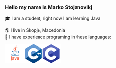 ### Hello my name is Marko Stojanovikj  

🎓 I am a student, right now I am learning Java  

🌎 I live in Skopje, Macedonia  
📕 I have experience programing in these languages:  


<img src="images/github_langugages_icons_side_by_sidex075.jpg" alt="Java, C, and C++" width="180">



<!--
<img src="images/Java_icon.png" width="30">

Java  
<img src="images/Cpp_icon.png" width="22">    C++  
<img src="images/C_icon.png" width="22">    C  
-->

<!--
[![Anurag's GitHub stats](https://github-readme-stats.vercel.app/api?username=sm791600)](https://github.com/anuraghazra/github-readme-stats)
-->


<!--
**sm791600/sm791600** is a ✨ _special_ ✨ repository because its `README.md` (this file) appears on your GitHub profile.

Here are some ideas to get you started:

- 🔭 I’m currently working on ...
- 🌱 I’m currently learning ...
- 👯 I’m looking to collaborate on ...
- 🤔 I’m looking for help with ...
- 💬 Ask me about ...
- 📫 How to reach me: ...
- 😄 Pronouns: ...
- ⚡ Fun fact: ...
-->
